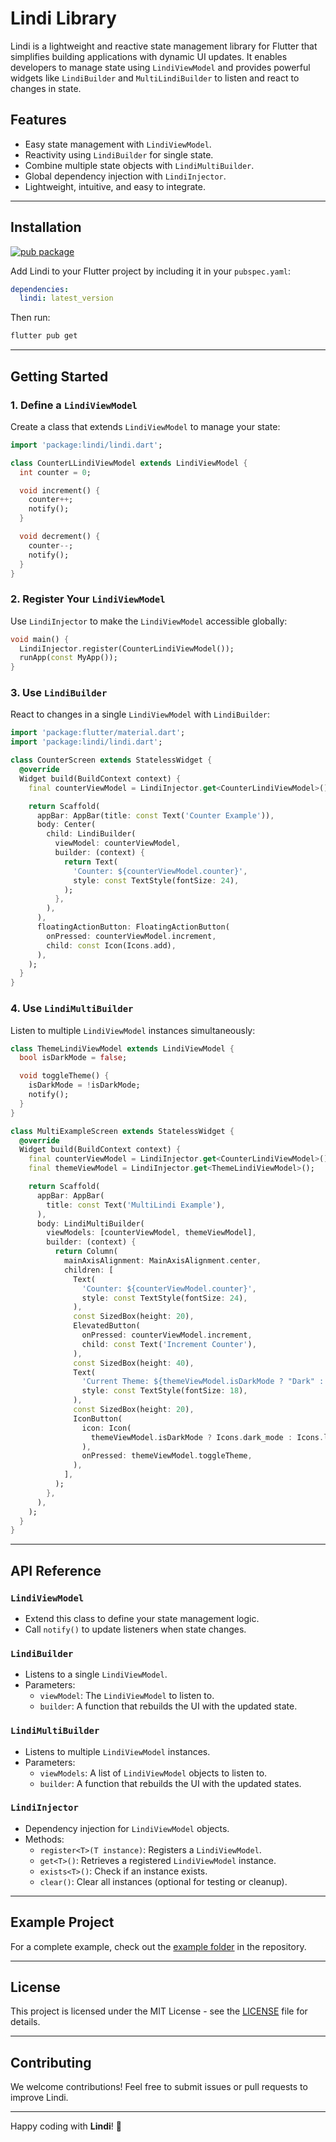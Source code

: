 # Lindi Library

Lindi is a lightweight and reactive state management library for Flutter that simplifies building applications with dynamic UI updates. It enables developers to manage state using `LindiViewModel` and provides powerful widgets like `LindiBuilder` and `MultiLindiBuilder` to listen and react to changes in state.

## Features

- Easy state management with `LindiViewModel`.
- Reactivity using `LindiBuilder` for single state.
- Combine multiple state objects with `LindiMultiBuilder`.
- Global dependency injection with `LindiInjector`.
- Lightweight, intuitive, and easy to integrate.

---

## Installation

[![pub package](https://img.shields.io/pub/v/lindi.svg)](https://pub.dartlang.org/packages/lindi)

Add Lindi to your Flutter project by including it in your `pubspec.yaml`:

```yaml
dependencies:
  lindi: latest_version
```

Then run:

```bash
flutter pub get
```

---

## Getting Started

### 1. Define a `LindiViewModel`

Create a class that extends `LindiViewModel` to manage your state:

```dart
import 'package:lindi/lindi.dart';

class CounterLLindiViewModel extends LindiViewModel {
  int counter = 0;

  void increment() {
    counter++;
    notify();
  }

  void decrement() {
    counter--;
    notify();
  }
}
```

### 2. Register Your `LindiViewModel`

Use `LindiInjector` to make the `LindiViewModel` accessible globally:

```dart
void main() {
  LindiInjector.register(CounterLindiViewModel());
  runApp(const MyApp());
}
```

### 3. Use `LindiBuilder`

React to changes in a single `LindiViewModel` with `LindiBuilder`:

```dart
import 'package:flutter/material.dart';
import 'package:lindi/lindi.dart';

class CounterScreen extends StatelessWidget {
  @override
  Widget build(BuildContext context) {
    final counterViewModel = LindiInjector.get<CounterLindiViewModel>();

    return Scaffold(
      appBar: AppBar(title: const Text('Counter Example')),
      body: Center(
        child: LindiBuilder(
          viewModel: counterViewModel,
          builder: (context) {
            return Text(
              'Counter: ${counterViewModel.counter}',
              style: const TextStyle(fontSize: 24),
            );
          },
        ),
      ),
      floatingActionButton: FloatingActionButton(
        onPressed: counterViewModel.increment,
        child: const Icon(Icons.add),
      ),
    );
  }
}
```

### 4. Use `LindiMultiBuilder`

Listen to multiple `LindiViewModel` instances simultaneously:

```dart
class ThemeLindiViewModel extends LindiViewModel {
  bool isDarkMode = false;

  void toggleTheme() {
    isDarkMode = !isDarkMode;
    notify();
  }
}

class MultiExampleScreen extends StatelessWidget {
  @override
  Widget build(BuildContext context) {
    final counterViewModel = LindiInjector.get<CounterLindiViewModel>();
    final themeViewModel = LindiInjector.get<ThemeLindiViewModel>();

    return Scaffold(
      appBar: AppBar(
        title: const Text('MultiLindi Example'),
      ),
      body: LindiMultiBuilder(
        viewModels: [counterViewModel, themeViewModel],
        builder: (context) {
          return Column(
            mainAxisAlignment: MainAxisAlignment.center,
            children: [
              Text(
                'Counter: ${counterViewModel.counter}',
                style: const TextStyle(fontSize: 24),
              ),
              const SizedBox(height: 20),
              ElevatedButton(
                onPressed: counterViewModel.increment,
                child: const Text('Increment Counter'),
              ),
              const SizedBox(height: 40),
              Text(
                'Current Theme: ${themeViewModel.isDarkMode ? "Dark" : "Light"}',
                style: const TextStyle(fontSize: 18),
              ),
              const SizedBox(height: 20),
              IconButton(
                icon: Icon(
                  themeViewModel.isDarkMode ? Icons.dark_mode : Icons.light_mode,
                ),
                onPressed: themeViewModel.toggleTheme,
              ),
            ],
          );
        },
      ),
    );
  }
}
```

---

## API Reference

### `LindiViewModel`

- Extend this class to define your state management logic.
- Call `notify()` to update listeners when state changes.

### `LindiBuilder`

- Listens to a single `LindiViewModel`.
- Parameters:
    - `viewModel`: The `LindiViewModel` to listen to.
    - `builder`: A function that rebuilds the UI with the updated state.

### `LindiMultiBuilder`

- Listens to multiple `LindiViewModel` instances.
- Parameters:
    - `viewModels`: A list of `LindiViewModel` objects to listen to.
    - `builder`: A function that rebuilds the UI with the updated states.

### `LindiInjector`

- Dependency injection for `LindiViewModel` objects.
- Methods:
    - `register<T>(T instance)`: Registers a `LindiViewModel`.
    - `get<T>()`: Retrieves a registered `LindiViewModel` instance.
    - `exists<T>()`: Check if an instance exists.
    - `clear()`: Clear all instances (optional for testing or cleanup).

---

## Example Project

For a complete example, check out the [example folder](https://github.com/majlindavdylaj/lindi/example) in the repository.

---

## License

This project is licensed under the MIT License - see the [LICENSE](LICENSE) file for details.

---

## Contributing

We welcome contributions! Feel free to submit issues or pull requests to improve Lindi.

---

Happy coding with **Lindi**! 🚀

